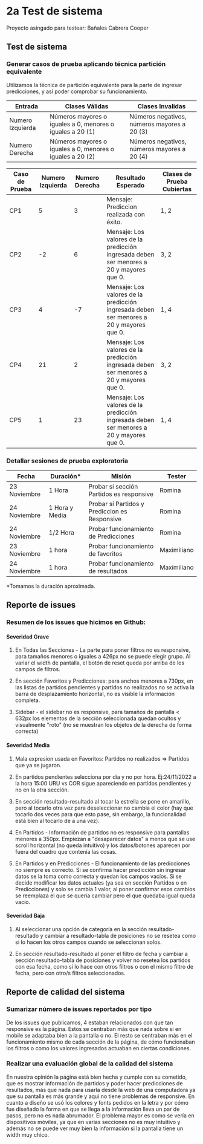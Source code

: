 # 2a Test de sistema

Proyecto asingado para testear: Bañales Cabrera Cooper

## Test de sistema

### Generar casos de prueba aplicando técnica partición equivalente  
  

Utilizamos la técnica de partición equivalente para la parte de ingresar predicciones, y así poder comprobar su funcionamiento.  

| Entrada | Clases Válidas | Clases Invalidas |
| --------------------- | --------------------- |--------------------- |
| Numero Izquierda | Números mayores o iguales a 0, menores o iguales a 20 (1)| Números negativos, números mayores a 20 (3)|
| Numero Derecha | Números mayores o iguales a 0, menores o iguales a 20 (2)| Números negativos, números mayores a 20 (4)|



| Caso de Prueba | Numero Izquierda | Numero Derecha | Resultado Esperado | Clases de Prueba Cubiertas |
|----------------|------------------|----------------|--------------------|----------------------------|
| CP1 | 5 | 3 | Mensaje: Prediccion realizada con éxito. | 1, 2 |
| CP2 | -2 | 6 | Mensaje: Los valores de la predicción ingresada deben ser menores a 20 y mayores que 0. | 3, 2 |
| CP3 | 4 | -7 | Mensaje: Los valores de la predicción ingresada deben ser menores a 20 y mayores que 0. | 1, 4 |
| CP4 | 21 | 2 | Mensaje: Los valores de la predicción ingresada deben ser menores a 20 y mayores que 0. | 3, 2 |
| CP5 | 1 | 23 | Mensaje: Los valores de la predicción ingresada deben ser menores a 20 y mayores que 0. | 1, 4 |

### Detallar sesiones de prueba exploratoria
| Fecha | Duración* |  Misión | Tester |
|-------|---------|---------|--------|
| 23 Noviembre | 1 Hora | Probar si sección Partidos es responsive | Romina |
| 24 Noviembre | 1 Hora y Media | Probar si Partidos y Prediccion es Responsive | Romina |
| 24 Noviembre | 1/2 Hora | Probar funcionamiento de Predicciones | Romina |
| 23 Noviembre  | 1 hora |Probar funcionamiento de favoritos  | Maximiliano |
| 24 Noviembre | 1 hora |Probar funcionamiento de resultados  | Maximiliano |

*Tomamos la duración aproximada. 

## Reporte de issues
### Resumen de los issues que hicimos en Github:

#### Severidad Grave
1) En Todas las Secciones - La parte para poner filtros no es responsive, para tamaños menores o iguales a 426px no se puede elegir grupo. Al variar el width de pantalla, el botón de reset queda por arriba de los campos de filtros.

2) En sección Favoritos y Predicciones: para anchos menores a 730px, en las listas de partidos pendientes y partidos no realizados no se activa la barra de desplazamiento horizontal, no es visible la información completa.

3) Sidebar - el sidebar no es responsive, para tamaños de pantalla < 632px los elementos de la sección seleccionada quedan ocultos y visualmente "roto" (no se muestran los objetos de la derecha de forma correcta)

#### Severidad Media
1) Mala expresion usada en Favoritos: Partidos no realizados => Partidos que ya se jugaron.

2) En partidos pendientes selecciona por día y no por hora.
Ej:24/11/2022 a la hora 15:00 URU vs COR sigue apareciendo en partidos pendientes y no en la otra sección.

3) En sección resultado-resultado al tocar la estrella se pone en amarillo, pero al tocarlo otra vez para deseleccionar no cambia el color (hay que tocarlo dos veces para que esto pase, sin embargo, la funcionalidad está bien al tocarlo de a una vez).

4) En Partidos - Información de partidos no es responsive para pantallas menores a 350px. Empiezan a "desaparecer datos" a menos que se use scroll horizontal (no queda intuitivo) y los datos/botones aparecen por fuera del cuadro que contenía las cosas.

5) En Partidos y en Predicciones - El funcionamiento de las predicciones no siempre es correcto. Si se confirma hacer predicción sin ingresar datos se la toma como correcta y quedan los campos vacíos. Si se decide modificar los datos actuales (ya sea en sección Partidos o en Predicciones) y solo se cambia 1 valor, al poner confirmar esos cambios se reemplaza el que se queria cambiar pero el que quedaba igual queda vacío.

#### Severidad Baja
1) Al seleccionar una opción de categoría en la sección resultado-resultado y cambiar a resultado-tabla de posiciones no se resetea como si lo hacen los otros campos cuando se seleccionan solos.

2) En sección resultado-resultado al poner el filtro de fecha y cambiar a sección resultado-tabla de posiciones y volver no resetea los partidos con esa fecha, como si lo hace con otros filtros o con el mismo filtro de fecha, pero con otro/s filtros seleccionados.


## Reporte de calidad del sistema

### Sumarizar número de issues reportados por tipo
De los issues que publicamos, 4 estaban relacionados con que tan responsive es la página. Estos se centraban más que nada sobre si en mobile se adaptaba bien a la pantalla o no.
El resto se centraban más en el funcionamiento mismo de cada sección de la página, de cómo funcionaban los filtros o como los valores ingresados actuaban en ciertas condiciones.


### Realizar una evaluación global de la calidad del sistema
En nuestra opinión la página está bien hecha y cumple con su cometido, que es mostrar información de partidos y poder hacer predicciones de resultados, más que nada para usarla desde la web de una computadora ya que su pantalla es más grande y aquí no tiene problemas de responsive. En cuanto a diseño se usó los colores y fonts pedidos en la letra y por cómo fue diseñado la forma en que se llega a la información lleva un par de pasos, pero no es nada abrumador. El problema mayor es como se vería en dispositivos móviles, ya que en varias secciones no es muy intuitivo y además no se puede ver muy bien la información si la pantalla tiene un width muy chico.
